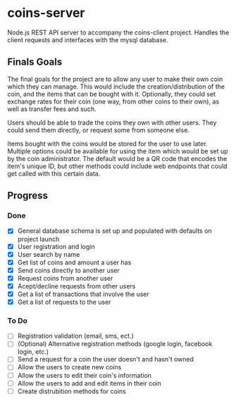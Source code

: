# coins-server

Node.js REST API server to accompany the coins-client project.
Handles the client requests and interfaces with the mysql database.

## Finals Goals

The final goals for the project are to allow any user to make their own coin which they can manage. 
This would include the creation/distribution of the coin, and the items that can be bought with it. 
Optionally, they could set exchange rates for their coin (one way, from other coins to their own), as well as transfer fees and such.

Users should be able to trade the coins they own with other users.
They could send them directly, or request some from someone else.

Items bought with the coins would be stored for the user to use later.
Multiple options could be available for using the item which would be set up by the coin administrator.
The default would be a QR code that encodes the item's unique ID, but other methods could include web endpoints that could get called with this certain data.

## Progress

### Done

- [x] General database schema is set up and populated with defaults on project launch
- [x] User registration and login
- [x] User search by name
- [x] Get list of coins and amount a user has
- [x] Send coins directly to another user
- [x] Request coins from another user
- [x] Acept/decline requests from other users
- [x] Get a list of transactions that involve the user
- [x] Get a list of requests to the user

### To Do

- [ ] Registration validation (email, sms, ect.)
- [ ] (Optional) Alternative registration methods (google login, facebook login, etc.)
- [ ] Send a request for a coin the user doesn't and hasn't owned
- [ ] Allow the users to create new coins
- [ ] Allow the users to edit their coin's information
- [ ] Allow the users to add and edit items in their coin
- [ ] Create distrubition methods for coins

